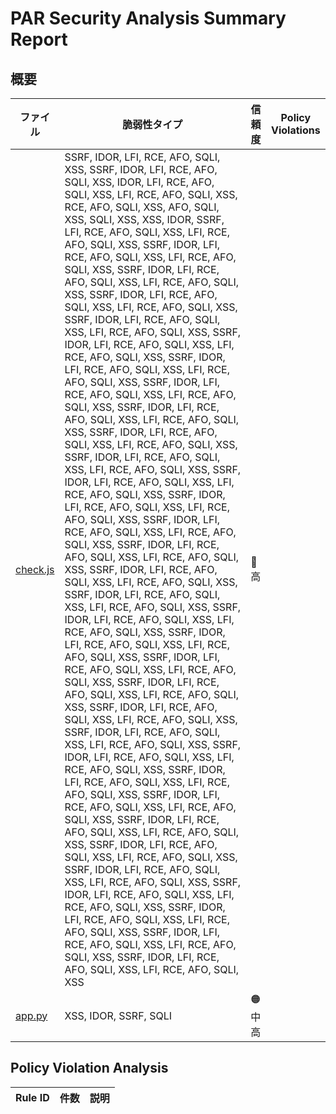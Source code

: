 # PAR Security Analysis Summary Report

## 概要

| ファイル | 脆弱性タイプ | 信頼度 | Policy Violations |
|---------|------------|--------|------------------|
| [check.js](check.js.md) | SSRF, IDOR, LFI, RCE, AFO, SQLI, XSS, SSRF, IDOR, LFI, RCE, AFO, SQLI, XSS, IDOR, LFI, RCE, AFO, SQLI, XSS, LFI, RCE, AFO, SQLI, XSS, RCE, AFO, SQLI, XSS, AFO, SQLI, XSS, SQLI, XSS, XSS, IDOR, SSRF, LFI, RCE, AFO, SQLI, XSS, LFI, RCE, AFO, SQLI, XSS, SSRF, IDOR, LFI, RCE, AFO, SQLI, XSS, LFI, RCE, AFO, SQLI, XSS, SSRF, IDOR, LFI, RCE, AFO, SQLI, XSS, LFI, RCE, AFO, SQLI, XSS, SSRF, IDOR, LFI, RCE, AFO, SQLI, XSS, LFI, RCE, AFO, SQLI, XSS, SSRF, IDOR, LFI, RCE, AFO, SQLI, XSS, LFI, RCE, AFO, SQLI, XSS, SSRF, IDOR, LFI, RCE, AFO, SQLI, XSS, LFI, RCE, AFO, SQLI, XSS, SSRF, IDOR, LFI, RCE, AFO, SQLI, XSS, LFI, RCE, AFO, SQLI, XSS, SSRF, IDOR, LFI, RCE, AFO, SQLI, XSS, LFI, RCE, AFO, SQLI, XSS, SSRF, IDOR, LFI, RCE, AFO, SQLI, XSS, LFI, RCE, AFO, SQLI, XSS, SSRF, IDOR, LFI, RCE, AFO, SQLI, XSS, LFI, RCE, AFO, SQLI, XSS, SSRF, IDOR, LFI, RCE, AFO, SQLI, XSS, LFI, RCE, AFO, SQLI, XSS, SSRF, IDOR, LFI, RCE, AFO, SQLI, XSS, LFI, RCE, AFO, SQLI, XSS, SSRF, IDOR, LFI, RCE, AFO, SQLI, XSS, LFI, RCE, AFO, SQLI, XSS, SSRF, IDOR, LFI, RCE, AFO, SQLI, XSS, LFI, RCE, AFO, SQLI, XSS, SSRF, IDOR, LFI, RCE, AFO, SQLI, XSS, LFI, RCE, AFO, SQLI, XSS, SSRF, IDOR, LFI, RCE, AFO, SQLI, XSS, LFI, RCE, AFO, SQLI, XSS, SSRF, IDOR, LFI, RCE, AFO, SQLI, XSS, LFI, RCE, AFO, SQLI, XSS, SSRF, IDOR, LFI, RCE, AFO, SQLI, XSS, LFI, RCE, AFO, SQLI, XSS, SSRF, IDOR, LFI, RCE, AFO, SQLI, XSS, LFI, RCE, AFO, SQLI, XSS, SSRF, IDOR, LFI, RCE, AFO, SQLI, XSS, LFI, RCE, AFO, SQLI, XSS, SSRF, IDOR, LFI, RCE, AFO, SQLI, XSS, LFI, RCE, AFO, SQLI, XSS, SSRF, IDOR, LFI, RCE, AFO, SQLI, XSS, LFI, RCE, AFO, SQLI, XSS, SSRF, IDOR, LFI, RCE, AFO, SQLI, XSS, LFI, RCE, AFO, SQLI, XSS, SSRF, IDOR, LFI, RCE, AFO, SQLI, XSS, LFI, RCE, AFO, SQLI, XSS, SSRF, IDOR, LFI, RCE, AFO, SQLI, XSS, LFI, RCE, AFO, SQLI, XSS, SSRF, IDOR, LFI, RCE, AFO, SQLI, XSS, LFI, RCE, AFO, SQLI, XSS, SSRF, IDOR, LFI, RCE, AFO, SQLI, XSS, LFI, RCE, AFO, SQLI, XSS, SSRF, IDOR, LFI, RCE, AFO, SQLI, XSS, LFI, RCE, AFO, SQLI, XSS, SSRF, IDOR, LFI, RCE, AFO, SQLI, XSS, LFI, RCE, AFO, SQLI, XSS, SSRF, IDOR, LFI, RCE, AFO, SQLI, XSS, LFI, RCE, AFO, SQLI, XSS, SSRF, IDOR, LFI, RCE, AFO, SQLI, XSS, LFI, RCE, AFO, SQLI, XSS, SSRF, IDOR, LFI, RCE, AFO, SQLI, XSS, LFI, RCE, AFO, SQLI, XSS, SSRF, IDOR, LFI, RCE, AFO, SQLI, XSS, LFI, RCE, AFO, SQLI, XSS | 🔴 高 |  |
| [app.py](app.py.md) | XSS, IDOR, SSRF, SQLI | 🟠 中高 |  |

## Policy Violation Analysis

| Rule ID | 件数 | 説明 |
|---------|------|------|
